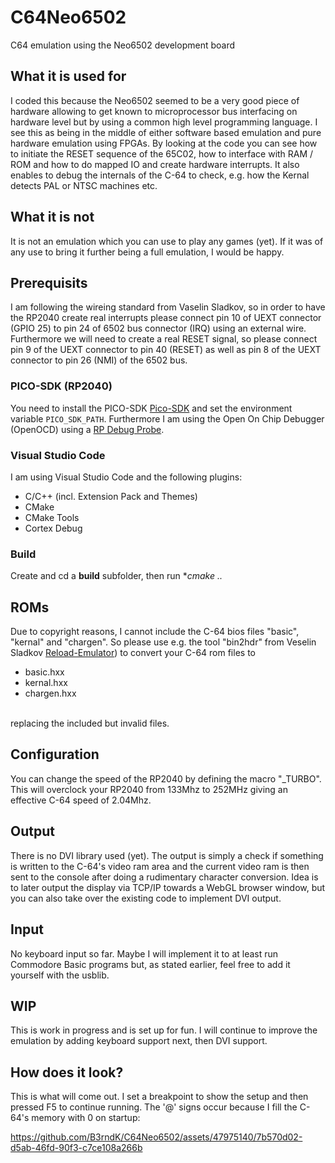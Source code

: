# C64Neo6502
C64 emulation using the Neo6502 development board

## What it is used for
I coded this because the Neo6502 seemed to be a very good piece of hardware allowing to get known to microprocessor bus interfacing on hardware level but by using a common high level programming language. I see this as being in the middle of either software based emulation and pure hardware emulation using FPGAs. By looking at the code you can see how to initiate the RESET sequence of the 65C02, how to interface with RAM / ROM and how to do mapped IO and create hardware interrupts. It also enables to debug the internals of the C-64 to check, e.g. how the Kernal detects PAL or NTSC machines etc. 

## What it is not
It is not an emulation which you can use to play any games (yet). If it was of any use to bring it further being a full emulation, I would be happy.

## Prerequisits
I am following the wireing standard from Vaselin Sladkov, so in order to have the RP2040 create real interrupts please connect pin 10 of UEXT connector (GPIO 25) to pin 24 of 6502 bus connector (IRQ) using an external wire. Furthermore we will need to create a real RESET signal, so please connect pin 9 of the UEXT connector to pin 40 (RESET) as well as pin 8 of the UEXT connector to pin 26 (NMI) of the 6502 bus.

### PICO-SDK (RP2040)
You need to install the PICO-SDK [Pico-SDK](https://github.com/raspberrypi/pico-sdk) and set the environment variable `PICO_SDK_PATH`. Furthermore I am using the Open On Chip Debugger (OpenOCD) using a [RP Debug Probe](https://www.raspberrypi.com/products/debug-probe/).

### Visual Studio Code
I am using Visual Studio Code and the following plugins:

<ul>
<li>C/C++ (incl. Extension Pack and Themes)</li>
<li>CMake</li>
<li>CMake Tools</li>
<li>Cortex Debug</li>
</ul>

### Build
Create and cd a **build** subfolder, then run **cmake ..*

## ROMs
Due to copyright reasons, I cannot include the C-64 bios files "basic", "kernal" and "chargen". So please use e.g. the tool "bin2hdr" from Veselin Sladkov [Reload-Emulator](https://github.com/vsladkov/reload-emulator)) to convert your C-64 rom files to 
<ul>
  <li>basic.hxx</li>
  <li>kernal.hxx</li>
  <li>chargen.hxx</li>
</ul><br>
replacing the included but invalid files.

## Configuration
You can change the speed of the RP2040 by defining the macro "_TURBO". This will overclock your RP2040 from 133Mhz to 252MHz giving an effective C-64 speed of 2.04Mhz.

## Output
There is no DVI library used (yet). The output is simply a check if something is written to the C-64's video ram area and the current video ram is then sent to the console after doing a rudimentary character conversion. Idea is to later output the display via TCP/IP towards a WebGL browser window, but you can also take over the existing code to implement DVI output.

## Input
No keyboard input so far. Maybe I will implement it to at least run Commodore Basic programs but, as stated earlier, feel free to add it yourself with the usblib.

## WIP
This is work in progress and is set up for fun. I will continue to improve the emulation by adding keyboard support next, then DVI support.

## How does it look?
This is what will come out. I set a breakpoint to show the setup and then pressed F5 to continue running. The '@' signs occur because I fill the C-64's memory with 0 on startup:

https://github.com/B3rndK/C64Neo6502/assets/47975140/7b570d02-d5ab-46fd-90f3-c7ce108a266b



